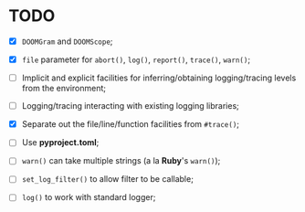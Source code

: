 # TODO <!-- omit from toc -->


* [x] `DOOMGram` and `DOOMScope`;
* [x] `file` parameter for `abort()`, `log()`, `report()`, `trace()`, `warn()`;
* [ ] Implicit and explicit facilities for inferring/obtaining logging/tracing levels from the environment;
* [ ] Logging/tracing interacting with existing logging libraries;
* [x] Separate out the file/line/function facilities from `#trace()`;
* [ ] Use **pyproject.toml**;
* [ ] `warn()` can take multiple strings (a la **Ruby**'s `warn()`);
* [ ] `set_log_filter()` to allow filter to be callable;
* [ ] `log()` to work with standard logger;


<!-- ########################### end of file ########################### -->

